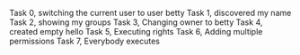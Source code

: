 Task 0, switching the current user to user betty
Task 1, discovered my name
Task 2, showing my groups
Task 3, Changing owner to betty
Task 4, created empty hello
Task 5, Executing rights 
Task 6, Adding multiple permissions
Task 7, Everybody executes

